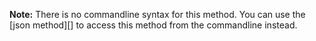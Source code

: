 **Note:** There is no commandline syntax for this method. You can use the \[json method\]\[\] to access this method from the commandline instead.